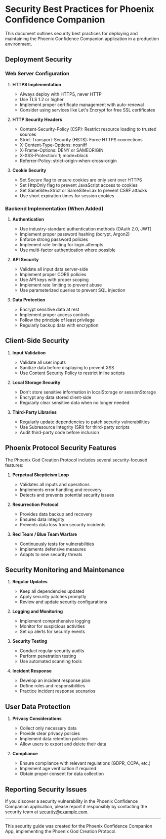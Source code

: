 # Security Best Practices for Phoenix Confidence Companion

This document outlines security best practices for deploying and maintaining the Phoenix Confidence Companion application in a production environment.

## Deployment Security

### Web Server Configuration

1. **HTTPS Implementation**
   - Always deploy with HTTPS, never HTTP
   - Use TLS 1.2 or higher
   - Implement proper certificate management with auto-renewal
   - Consider using services like Let's Encrypt for free SSL certificates

2. **HTTP Security Headers**
   - Content-Security-Policy (CSP): Restrict resource loading to trusted sources
   - Strict-Transport-Security (HSTS): Force HTTPS connections
   - X-Content-Type-Options: nosniff
   - X-Frame-Options: DENY or SAMEORIGIN
   - X-XSS-Protection: 1; mode=block
   - Referrer-Policy: strict-origin-when-cross-origin

3. **Cookie Security**
   - Set Secure flag to ensure cookies are only sent over HTTPS
   - Set HttpOnly flag to prevent JavaScript access to cookies
   - Set SameSite=Strict or SameSite=Lax to prevent CSRF attacks
   - Use short expiration times for session cookies

### Backend Implementation (When Added)

1. **Authentication**
   - Use industry-standard authentication methods (OAuth 2.0, JWT)
   - Implement proper password hashing (bcrypt, Argon2)
   - Enforce strong password policies
   - Implement rate limiting for login attempts
   - Use multi-factor authentication where possible

2. **API Security**
   - Validate all input data server-side
   - Implement proper CORS policies
   - Use API keys with proper scoping
   - Implement rate limiting to prevent abuse
   - Use parameterized queries to prevent SQL injection

3. **Data Protection**
   - Encrypt sensitive data at rest
   - Implement proper access controls
   - Follow the principle of least privilege
   - Regularly backup data with encryption

## Client-Side Security

1. **Input Validation**
   - Validate all user inputs
   - Sanitize data before displaying to prevent XSS
   - Use Content Security Policy to restrict inline scripts

2. **Local Storage Security**
   - Don't store sensitive information in localStorage or sessionStorage
   - Encrypt any data stored client-side
   - Regularly clear sensitive data when no longer needed

3. **Third-Party Libraries**
   - Regularly update dependencies to patch security vulnerabilities
   - Use Subresource Integrity (SRI) for third-party scripts
   - Audit third-party code before inclusion

## Phoenix Protocol Security Features

The Phoenix God Creation Protocol includes several security-focused features:

1. **Perpetual Skepticism Loop**
   - Validates all inputs and operations
   - Implements error handling and recovery
   - Detects and prevents potential security issues

2. **Resurrection Protocol**
   - Provides data backup and recovery
   - Ensures data integrity
   - Prevents data loss from security incidents

3. **Red Team / Blue Team Warfare**
   - Continuously tests for vulnerabilities
   - Implements defensive measures
   - Adapts to new security threats

## Security Monitoring and Maintenance

1. **Regular Updates**
   - Keep all dependencies updated
   - Apply security patches promptly
   - Review and update security configurations

2. **Logging and Monitoring**
   - Implement comprehensive logging
   - Monitor for suspicious activities
   - Set up alerts for security events

3. **Security Testing**
   - Conduct regular security audits
   - Perform penetration testing
   - Use automated scanning tools

4. **Incident Response**
   - Develop an incident response plan
   - Define roles and responsibilities
   - Practice incident response scenarios

## User Data Protection

1. **Privacy Considerations**
   - Collect only necessary data
   - Provide clear privacy policies
   - Implement data retention policies
   - Allow users to export and delete their data

2. **Compliance**
   - Ensure compliance with relevant regulations (GDPR, CCPA, etc.)
   - Implement age verification if required
   - Obtain proper consent for data collection

## Reporting Security Issues

If you discover a security vulnerability in the Phoenix Confidence Companion application, please report it responsibly by contacting the security team at [security@example.com](mailto:security@example.com).

---

This security guide was created for the Phoenix Confidence Companion App, implementing the Phoenix God Creation Protocol.